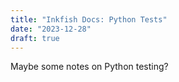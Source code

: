 ```yaml
---
title: "Inkfish Docs: Python Tests"
date: "2023-12-28"
draft: true
---
```


Maybe some notes on Python testing?
